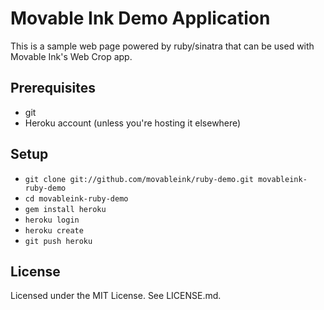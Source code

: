 Movable Ink Demo Application
============================

This is a sample web page powered by ruby/sinatra that can be used with Movable Ink's Web Crop app.

Prerequisites
-------------

 * git
 * Heroku account (unless you're hosting it elsewhere)

Setup
-----

 * `git clone git://github.com/movableink/ruby-demo.git movableink-ruby-demo`
 * `cd movableink-ruby-demo`
 * `gem install heroku`
 * `heroku login`
 * `heroku create`
 * `git push heroku`

License
-------

Licensed under the MIT License. See LICENSE.md.